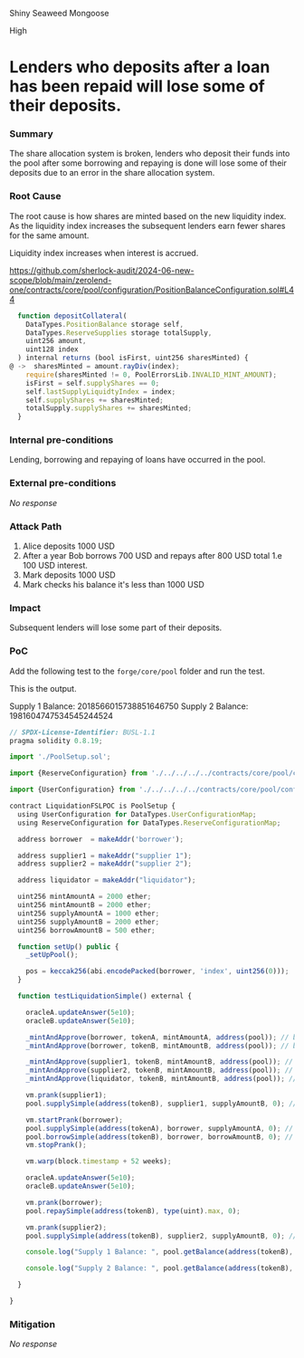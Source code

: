 Shiny Seaweed Mongoose

High

# Lenders who deposits after a loan has been repaid will lose some of their deposits.

### Summary

The share allocation system is broken, lenders who deposit their funds into the pool after some borrowing and repaying is done will lose some of their deposits due to an error in the share allocation system.


### Root Cause

The root cause is how shares are minted based on the new liquidity index. As the liquidity index increases the subsequent lenders earn fewer shares for the same amount.

Liquidity index increases when interest is accrued.

https://github.com/sherlock-audit/2024-06-new-scope/blob/main/zerolend-one/contracts/core/pool/configuration/PositionBalanceConfiguration.sol#L44

```js
  function depositCollateral(
    DataTypes.PositionBalance storage self,
    DataTypes.ReserveSupplies storage totalSupply,
    uint256 amount,
    uint128 index
  ) internal returns (bool isFirst, uint256 sharesMinted) {
@ ->  sharesMinted = amount.rayDiv(index);
    require(sharesMinted != 0, PoolErrorsLib.INVALID_MINT_AMOUNT);
    isFirst = self.supplyShares == 0;
    self.lastSupplyLiquidtyIndex = index;
    self.supplyShares += sharesMinted;
    totalSupply.supplyShares += sharesMinted;
  }
```

### Internal pre-conditions

Lending, borrowing and repaying of loans have occurred in the pool.

### External pre-conditions

_No response_

### Attack Path

1. Alice deposits 1000 USD
2. After a year Bob borrows 700 USD and repays after 800 USD total 1.e 100 USD interest.
3. Mark deposits 1000 USD
4. Mark checks his balance it's less than 1000 USD


### Impact

Subsequent lenders will lose some part of their deposits.

### PoC


Add the following test to the `forge/core/pool` folder and run the test.

This is the output.

Supply 1 Balance:  2018566015738851646750
Supply 2 Balance:  1981604747534545244524


```js
// SPDX-License-Identifier: BUSL-1.1
pragma solidity 0.8.19;

import './PoolSetup.sol';

import {ReserveConfiguration} from './../../../../contracts/core/pool/configuration/ReserveConfiguration.sol';

import {UserConfiguration} from './../../../../contracts/core/pool/configuration/UserConfiguration.sol';

contract LiquidationFSLPOC is PoolSetup {
  using UserConfiguration for DataTypes.UserConfigurationMap;
  using ReserveConfiguration for DataTypes.ReserveConfigurationMap;

  address borrower  = makeAddr('borrower');

  address supplier1 = makeAddr("supplier 1");
  address supplier2 = makeAddr("supplier 2");

  address liquidator = makeAddr("liquidator");

  uint256 mintAmountA = 2000 ether;
  uint256 mintAmountB = 2000 ether;
  uint256 supplyAmountA = 1000 ether;
  uint256 supplyAmountB = 2000 ether;
  uint256 borrowAmountB = 500 ether;

  function setUp() public {
    _setUpPool();

    pos = keccak256(abi.encodePacked(borrower, 'index', uint256(0)));
  }

  function testLiquidationSimple() external {

    oracleA.updateAnswer(5e10);
    oracleB.updateAnswer(5e10);

    _mintAndApprove(borrower, tokenA, mintAmountA, address(pool)); // borrower 500 tokenA
    _mintAndApprove(borrower, tokenB, mintAmountB, address(pool)); // borrower 500 tokenA

    _mintAndApprove(supplier1, tokenB, mintAmountB, address(pool)); // supplier1 2000 tokenA
    _mintAndApprove(supplier2, tokenB, mintAmountB, address(pool)); // supplier2 2000 tokenB
    _mintAndApprove(liquidator, tokenB, mintAmountB, address(pool)); // max 2000 tokenB

    vm.prank(supplier1);
    pool.supplySimple(address(tokenB), supplier1, supplyAmountB, 0); // 750 tokenB supplier1 supply

    vm.startPrank(borrower);
    pool.supplySimple(address(tokenA), borrower, supplyAmountA, 0); // 500 tokenA borrower supply
    pool.borrowSimple(address(tokenB), borrower, borrowAmountB, 0); // 700 tokenB borrower borrow
    vm.stopPrank();

    vm.warp(block.timestamp + 52 weeks);

    oracleA.updateAnswer(5e10);
    oracleB.updateAnswer(5e10);

    vm.prank(borrower);
    pool.repaySimple(address(tokenB), type(uint).max, 0);

    vm.prank(supplier2);
    pool.supplySimple(address(tokenB), supplier2, supplyAmountB, 0); // 750 tokenB supplier2 supply

    console.log("Supply 1 Balance: ", pool.getBalance(address(tokenB), address(supplier1), 0));

    console.log("Supply 2 Balance: ", pool.getBalance(address(tokenB), address(supplier2), 0));

  }

}
```


### Mitigation

_No response_
